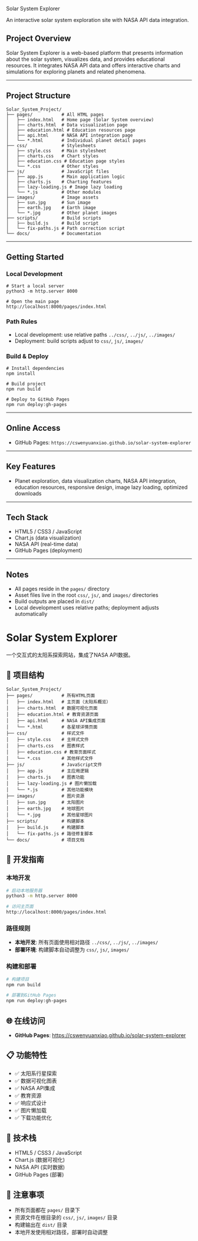 Solar System Explorer

An interactive solar system exploration site with NASA API data integration.

## Project Overview

Solar System Explorer is a web-based platform that presents information about the solar system, visualizes data, and provides educational resources. It integrates NASA API data and offers interactive charts and simulations for exploring planets and related phenomena.

---
## Project Structure

```
Solar_System_Project/
├── pages/           # All HTML pages
│   ├── index.html   # Home page (Solar System overview)
│   ├── charts.html  # Data visualization page
│   ├── education.html # Education resources page
│   ├── api.html     # NASA API integration page
│   └── *.html       # Individual planet detail pages
├── css/             # Stylesheets
│   ├── style.css    # Main stylesheet
│   ├── charts.css   # Chart styles
│   ├── education.css # Education page styles
│   └── *.css        # Other styles
├── js/              # JavaScript files
│   ├── app.js       # Main application logic
│   ├── charts.js    # Charting features
│   ├── lazy-loading.js # Image lazy loading
│   └── *.js         # Other modules
├── images/          # Image assets
│   ├── sun.jpg      # Sun image
│   ├── earth.jpg    # Earth image
│   └── *.jpg        # Other planet images
├── scripts/         # Build scripts
│   ├── build.js     # Build script
│   └── fix-paths.js # Path correction script
└── docs/            # Documentation
```

---
## Getting Started

### Local Development
```
# Start a local server
python3 -m http.server 8000

# Open the main page
http://localhost:8000/pages/index.html
```

### Path Rules
- Local development: use relative paths `../css/`, `../js/`, `../images/`
- Deployment: build scripts adjust to `css/`, `js/`, `images/`

### Build & Deploy
```
# Install dependencies
npm install

# Build project
npm run build

# Deploy to GitHub Pages
npm run deploy:gh-pages
```

---
## Online Access
- GitHub Pages: `https://cswenyuanxiao.github.io/solar-system-explorer`

---
## Key Features
- Planet exploration, data visualization charts, NASA API integration, education resources, responsive design, image lazy loading, optimized downloads

---
## Tech Stack
- HTML5 / CSS3 / JavaScript
- Chart.js (data visualization)
- NASA API (real-time data)
- GitHub Pages (deployment)

---
## Notes
- All pages reside in the `pages/` directory
- Asset files live in the root `css/`, `js/`, and `images/` directories
- Build outputs are placed in `dist/`
- Local development uses relative paths; deployment adjusts automatically

# Solar System Explorer

一个交互式的太阳系探索网站，集成了NASA API数据。

## 📁 项目结构

```
Solar_System_Project/
├── pages/           # 所有HTML页面
│   ├── index.html   # 主页面（太阳系概览）
│   ├── charts.html  # 数据可视化页面
│   ├── education.html # 教育资源页面
│   ├── api.html     # NASA API集成页面
│   └── *.html       # 各星球详情页面
├── css/             # 样式文件
│   ├── style.css    # 主样式文件
│   ├── charts.css   # 图表样式
│   ├── education.css # 教育页面样式
│   └── *.css        # 其他样式文件
├── js/              # JavaScript文件
│   ├── app.js       # 主应用逻辑
│   ├── charts.js    # 图表功能
│   ├── lazy-loading.js # 图片懒加载
│   └── *.js         # 其他功能模块
├── images/          # 图片资源
│   ├── sun.jpg      # 太阳图片
│   ├── earth.jpg    # 地球图片
│   └── *.jpg        # 其他星球图片
├── scripts/         # 构建脚本
│   ├── build.js     # 构建脚本
│   └── fix-paths.js # 路径修复脚本
└── docs/            # 项目文档
```

## 🚀 开发指南

### 本地开发
```bash
# 启动本地服务器
python3 -m http.server 8000

# 访问主页面
http://localhost:8000/pages/index.html
```

### 路径规则
- **本地开发**: 所有页面使用相对路径 `../css/`, `../js/`, `../images/`
- **部署环境**: 构建脚本自动调整为 `css/`, `js/`, `images/`

### 构建和部署
```bash
# 构建项目
npm run build

# 部署到GitHub Pages
npm run deploy:gh-pages
```

## 🌐 在线访问
- **GitHub Pages**: https://cswenyuanxiao.github.io/solar-system-explorer

## 📋 功能特性
- ✅ 太阳系行星探索
- ✅ 数据可视化图表
- ✅ NASA API集成
- ✅ 教育资源
- ✅ 响应式设计
- ✅ 图片懒加载
- ✅ 下载功能优化

## 🔧 技术栈
- HTML5 / CSS3 / JavaScript
- Chart.js (数据可视化)
- NASA API (实时数据)
- GitHub Pages (部署)

## 📝 注意事项
- 所有页面都在 `pages/` 目录下
- 资源文件在根目录的 `css/`, `js/`, `images/` 目录
- 构建输出在 `dist/` 目录
- 本地开发使用相对路径，部署时自动调整 